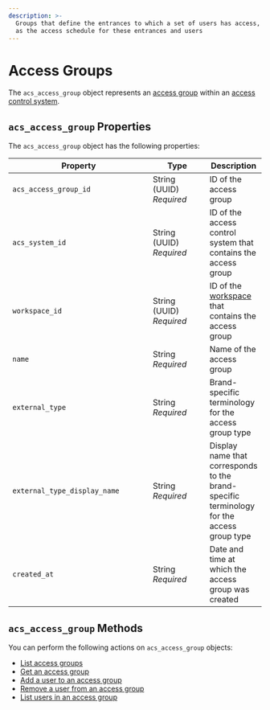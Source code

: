 ```yaml
---
description: >-
  Groups that define the entrances to which a set of users has access, as well
  as the access schedule for these entrances and users
---
```


# Access Groups

The `acs_access_group` object represents an [access group](../../../products/access-systems/assigning-users-to-access-groups.md) within an [access control system](../../../products/access-systems/).

## `acs_access_group` Properties

The `acs_access_group` object has the following properties:

<table><thead><tr><th width="293">Property</th><th width="114">Type</th><th>Description</th></tr></thead><tbody><tr><td><code>acs_access_group_id</code></td><td>String (UUID)<br><em>Required</em></td><td>ID of the access group</td></tr><tr><td><code>acs_system_id</code></td><td>String (UUID)<br><em>Required</em></td><td>ID of the access control system that contains the access group</td></tr><tr><td><code>workspace_id</code></td><td>String (UUID)<br><em>Required</em></td><td>ID of the <a href="../../../core-concepts/workspaces/">workspace</a> that contains the access group</td></tr><tr><td><code>name</code></td><td>String<br><em>Required</em></td><td>Name of the access group</td></tr><tr><td><code>external_type</code></td><td>String<br><em>Required</em></td><td>Brand-specific terminology for the access group type</td></tr><tr><td><code>external_type_display_name</code></td><td>String<br><em>Required</em></td><td>Display name that corresponds to the brand-specific terminology for the access group type</td></tr><tr><td><code>created_at</code></td><td>String<br><em>Required</em></td><td>Date and time at which the access group was created</td></tr></tbody></table>

## `acs_access_group` Methods

You can perform the following actions on `acs_access_group` objects:

* [List access groups](list.md)
* [Get an access group](get.md)
* [Add a user to an access group](add_user.md)
* [Remove a user from an access group](remove_from_access_group.md)
* [List users in an access group](list_users.md)
